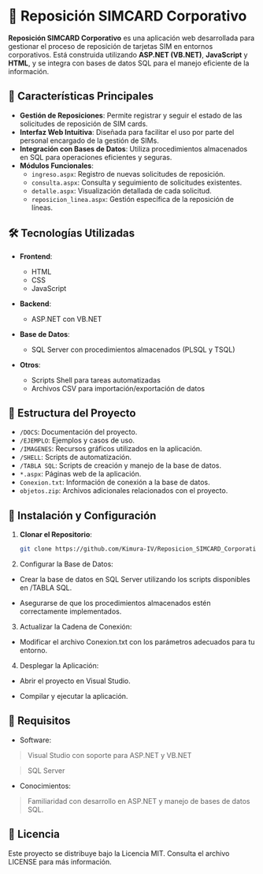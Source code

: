 # 📱 Reposición SIMCARD Corporativo

**Reposición SIMCARD Corporativo** es una aplicación web desarrollada para gestionar el proceso de reposición de tarjetas SIM en entornos corporativos. Está construida utilizando **ASP.NET (VB.NET)**, **JavaScript** y **HTML**, y se integra con bases de datos SQL para el manejo eficiente de la información.

## 🧩 Características Principales

- **Gestión de Reposiciones**: Permite registrar y seguir el estado de las solicitudes de reposición de SIM cards.
- **Interfaz Web Intuitiva**: Diseñada para facilitar el uso por parte del personal encargado de la gestión de SIMs.
- **Integración con Bases de Datos**: Utiliza procedimientos almacenados en SQL para operaciones eficientes y seguras.
- **Módulos Funcionales**:
  - `ingreso.aspx`: Registro de nuevas solicitudes de reposición.
  - `consulta.aspx`: Consulta y seguimiento de solicitudes existentes.
  - `detalle.aspx`: Visualización detallada de cada solicitud.
  - `reposicion_linea.aspx`: Gestión específica de la reposición de líneas.

## 🛠️ Tecnologías Utilizadas

- **Frontend**:
  - HTML
  - CSS
  - JavaScript

- **Backend**:
  - ASP.NET con VB.NET

- **Base de Datos**:
  - SQL Server con procedimientos almacenados (PLSQL y TSQL)

- **Otros**:
  - Scripts Shell para tareas automatizadas
  - Archivos CSV para importación/exportación de datos

## 📂 Estructura del Proyecto

- `/DOCS`: Documentación del proyecto.
- `/EJEMPLO`: Ejemplos y casos de uso.
- `/IMAGENES`: Recursos gráficos utilizados en la aplicación.
- `/SHELL`: Scripts de automatización.
- `/TABLA SQL`: Scripts de creación y manejo de la base de datos.
- `*.aspx`: Páginas web de la aplicación.
- `Conexion.txt`: Información de conexión a la base de datos.
- `objetos.zip`: Archivos adicionales relacionados con el proyecto.

## 🚀 Instalación y Configuración

1. **Clonar el Repositorio**:

   ```bash
   git clone https://github.com/Kimura-IV/Reposicion_SIMCARD_Corporativo.git

2. Configurar la Base de Datos:

- Crear la base de datos en SQL Server utilizando los scripts disponibles en /TABLA SQL.

- Asegurarse de que los procedimientos almacenados estén correctamente implementados.

3. Actualizar la Cadena de Conexión:

- Modificar el archivo Conexion.txt con los parámetros adecuados para tu entorno.

4. Desplegar la Aplicación:

- Abrir el proyecto en Visual Studio.

- Compilar y ejecutar la aplicación.

## 📌 Requisitos

- Software:

> Visual Studio con soporte para ASP.NET y VB.NET

> SQL Server

- Conocimientos:

> Familiaridad con desarrollo en ASP.NET y manejo de bases de datos SQL.

## 📄 Licencia
Este proyecto se distribuye bajo la Licencia MIT. Consulta el archivo LICENSE para más información.
